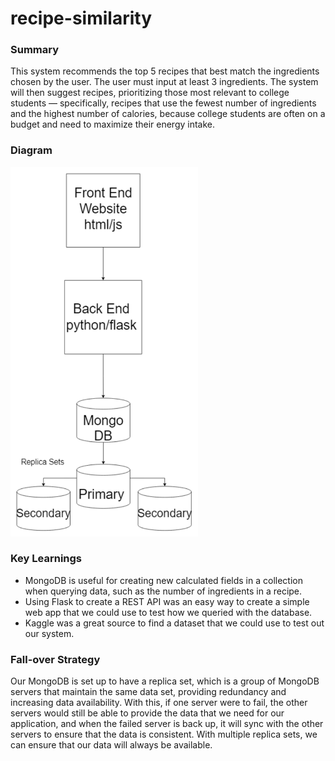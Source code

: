 # recipe-similarity

### Summary

This system recommends the top 5 recipes that best match the ingredients chosen by the user. The user must input at
least 3 ingredients. The system will then suggest recipes, prioritizing those most relevant to college students —
specifically, recipes that use the fewest number of ingredients and the highest number of calories, because college
students are often on a budget and need to maximize their energy intake.

### Diagram
<img src="final_project_diagram.png" alt="Mock" width="300">

### Key Learnings

- MongoDB is useful for creating new calculated fields in a collection when querying data, such as the number of
  ingredients in a recipe.
- Using Flask to create a REST API was an easy way to create a simple web app that we could use to test how we
  queried with the database.
- Kaggle was a great source to find a dataset that we could use to test out our system.

### Fall-over Strategy

Our MongoDB is set up to have a replica set, which is a group of MongoDB servers that maintain the same data set,
providing redundancy and increasing data availability. With this, if one server were to fail, the other servers would
still be able to provide the data that we need for our application, and when the failed server is back up, it will
sync with the other servers to ensure that the data is consistent. With multiple replica sets, we can ensure that our
data will always be available.
